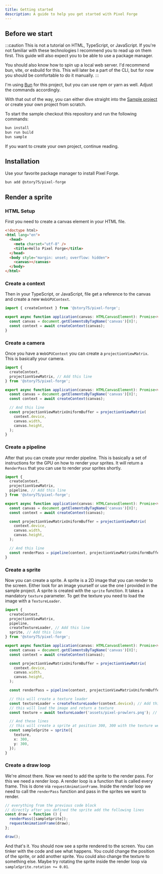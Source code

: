 ```yaml
---
title: Getting started
description: A guide to help you get started with Pixel Forge
---
```


## Before we start

:::caution
This is not a tutorial on HTML, TypeScript, or JavaScript. If you're not familiar with these technologies
I recommend you to read up on them first. This guide will also expect you to be able to use a package manager.

You should also know how to spin up a local web server. I'd recommend bun, vite, or esbuild for this.
This will later be a part of the CLI, but for now you should be comfortable to do it manually.
:::

I'm using [Bun](https://bun.sh/) for this project, but you can use npm or yarn as well. Adjust the commands accordingly.

With that out of the way, you can either dive straight into the [Sample project](https://github.com/story75/pixel-forge/tree/main/packages/sample) or create your own
project from scratch.

To start the sample checkout this repository and run the following commands:

```bash
bun install
bun run build
bun sample
```

If you want to create your own project, continue reading.

## Installation

Use your favorite package manager to install Pixel Forge.

```bash
bun add @story75/pixel-forge
```

## Render a sprite

### HTML Setup

First you need to create a canvas element in your HTML file.

```html
<!doctype html>
<html lang="en">
  <head>
    <meta charset="utf-8" />
    <title>Hello Pixel Forge</title>
  </head>
  <body style="margin: unset; overflow: hidden">
    <canvas></canvas>
  </body>
</html>
```

### Create a context

Then in your TypeScript, or JavaScript, file get a reference to the canvas and create a new `WebGPUContext`.

```ts
import { createContext } from '@story75/pixel-forge';

export async function application(canvas: HTMLCanvasElement): Promise<void> {
  const canvas = document.getElementsByTagName('canvas')[0]!;
  const context = await createContext(canvas);
}
```

### Create a camera

Once you have a `WebGPUContext` you can create a `projectionViewMatrix`. This is basically your camera.

```ts
import {
  createContext,
  projectionViewMatrix, // Add this line
} from '@story75/pixel-forge';

export async function application(canvas: HTMLCanvasElement): Promise<void> {
  const canvas = document.getElementsByTagName('canvas')[0]!;
  const context = await createContext(canvas);

  // And this line
  const projectionViewMatrixUniformBuffer = projectionViewMatrix(
    context.device,
    canvas.width,
    canvas.height,
  );
}
```

### Create a pipeline

After that you can create your render pipeline. This is basically a set of instructions for the GPU on how to render
your sprites. It will return a `RenderPass` that you can use to render your sprites shortly.

```ts
import {
  createContext,
  projectionViewMatrix,
  pipeline, // Add this line
} from '@story75/pixel-forge';

export async function application(canvas: HTMLCanvasElement): Promise<void> {
  const canvas = document.getElementsByTagName('canvas')[0]!;
  const context = await createContext(canvas);

  const projectionViewMatrixUniformBuffer = projectionViewMatrix(
    context.device,
    canvas.width,
    canvas.height,
  );

  // And this line
  const renderPass = pipeline(context, projectionViewMatrixUniformBuffer);
}
```

### Create a sprite

Now you can create a sprite. A sprite is a 2D image that you can render to the screen. Either look for an image yourself or use the one I provided in the sample project.
A sprite is created with the `sprite` function. It takes a mandatory `texture` parameter. To get the texture you need to load the image with a `TextureLoader`.

```ts
import {
  createContext,
  projectionViewMatrix,
  pipeline,
  createTextureLoader, // Add this line
  sprite, // Add this line
} from '@story75/pixel-forge';

export async function application(canvas: HTMLCanvasElement): Promise<void> {
  const canvas = document.getElementsByTagName('canvas')[0]!;
  const context = await createContext(canvas);

  const projectionViewMatrixUniformBuffer = projectionViewMatrix(
    context.device,
    canvas.width,
    canvas.height,
  );

  const renderPass = pipeline(context, projectionViewMatrixUniformBuffer);

  // this will create a texture loader
  const textureLoader = createTextureLoader(context.device); // Add this line
  // this will load the image and return a texture
  const texture = await textureLoader('assets/pixel-prowlers.png'); // Add this line

  // And these lines
  // this will create a sprite at position 300, 300 with the texture we just loaded
  const sampleSprite = sprite({
    texture,
    x: 300,
    y: 300,
  });
}
```

### Create a draw loop

We're almost there. Now we need to add the sprite to the render pass. For this we need a render loop. A render loop is a function that is called every frame.
This is done via `requestAnimationFrame`. Inside the render loop we need to call the `renderPass` function and pass in the sprites we want to render.

```ts
// everything from the previous code block
// directly after you defined the sprite add the following lines
const draw = function () {
  renderPass([sampleSprite]);
  requestAnimationFrame(draw);
};

draw();
```

And that's it. You should now see a sprite rendered to the screen. You can tinker with the code and see what happens.
You could change the position of the sprite, or add another sprite. You could also change the texture to something else.
Maybe try rotating the sprite inside the render loop via `sampleSprite.rotation += 0.01`.
